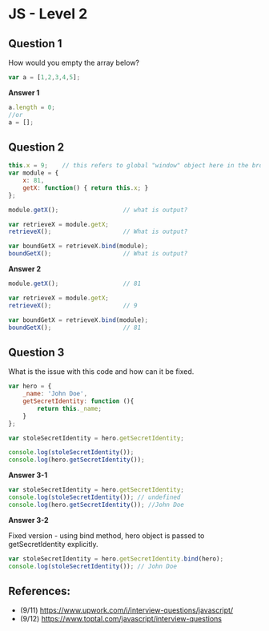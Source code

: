 # JS -  Level 2



## Question 1
How would you empty the array below?

```js
var a = [1,2,3,4,5];
```

**Answer 1**
```js
a.length = 0;
//or 
a = [];

```

## Question 2

```js
this.x = 9;    // this refers to global "window" object here in the browser
var module = {
    x: 81,
    getX: function() { return this.x; }
};

module.getX();                  // what is output?

var retrieveX = module.getX;
retrieveX();                    // What is output?

var boundGetX = retrieveX.bind(module);
boundGetX();                    // What is output?
```

**Answer 2**

```js
module.getX();                  // 81

var retrieveX = module.getX;
retrieveX();                    // 9

var boundGetX = retrieveX.bind(module);
boundGetX();                    // 81
```


## Question 3

What is the issue with this code and how can it be fixed.

```js
var hero = {
    _name: 'John Doe',
    getSecretIdentity: function (){
        return this._name;
    }
};

var stoleSecretIdentity = hero.getSecretIdentity;

console.log(stoleSecretIdentity());
console.log(hero.getSecretIdentity());
```

**Answer 3-1**
```js
var stoleSecretIdentity = hero.getSecretIdentity;
console.log(stoleSecretIdentity()); // undefined
console.log(hero.getSecretIdentity()); //John Doe
```


**Answer 3-2** 

Fixed version - using bind method, hero object is passed to getSecretIdentity explicitly.
```js
var stoleSecretIdentity = hero.getSecretIdentity.bind(hero);
console.log(stoleSecretIdentity()); // John Doe
```

## References:
- (9/11) https://www.upwork.com/i/interview-questions/javascript/
- (9/12) https://www.toptal.com/javascript/interview-questions
